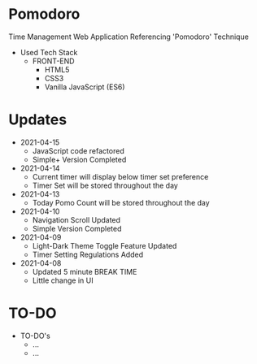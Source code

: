 ﻿# Pomodoro
Time Management Web Application Referencing 'Pomodoro' Technique

+ Used Tech Stack
    + FRONT-END
        + HTML5
        + CSS3
        + Vanilla JavaScript (ES6)
        
# Updates
+ 2021-04-15
    + JavaScript code refactored
    + Simple+ Version Completed
+ 2021-04-14
    + Current timer will display below timer set preference
    + Timer Set will be stored throughout the day
+ 2021-04-13
    + Today Pomo Count will be stored throughout the day
+ 2021-04-10
    + Navigation Scroll Updated
    + Simple Version Completed
+ 2021-04-09
    + Light-Dark Theme Toggle Feature Updated
    + Timer Setting Regulations Added
+ 2021-04-08
    + Updated 5 minute BREAK TIME
    + Little change in UI

# TO-DO
+ TO-DO's
    + ...
    + ...
